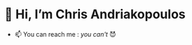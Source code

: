 # 👋 Hi, I’m Chris Andriakopoulos
  
- 📫 You can reach me :
  *you can't* :smiling_imp:


<!---
chris-andriakop/chris-andriakop is a ✨ special ✨ repository because its `README.md` (this file) appears on your GitHub profile.
You can click the Preview link to take a look at your changes.
--->
